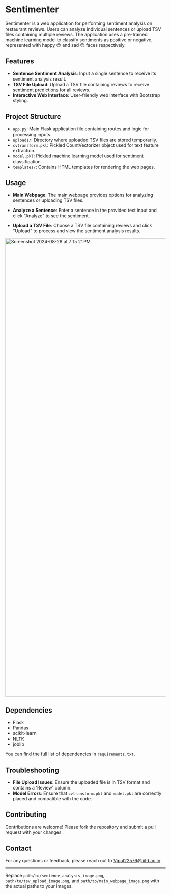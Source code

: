 # Sentimenter

Sentimenter is a web application for performing sentiment analysis on restaurant reviews. Users can analyze individual sentences or upload TSV files containing multiple reviews. The application uses a pre-trained machine learning model to classify sentiments as positive or negative, represented with happy 😊 and sad 😔 faces respectively.

## Features

- **Sentence Sentiment Analysis**: Input a single sentence to receive its sentiment analysis result.
- **TSV File Upload**: Upload a TSV file containing reviews to receive sentiment predictions for all reviews.
- **Interactive Web Interface**: User-friendly web interface with Bootstrap styling.

## Project Structure

- `app.py`: Main Flask application file containing routes and logic for processing inputs.
- `uploads/`: Directory where uploaded TSV files are stored temporarily.
- `cvtransform.pkl`: Pickled CountVectorizer object used for text feature extraction.
- `model.pkl`: Pickled machine learning model used for sentiment classification.
- `templates/`: Contains HTML templates for rendering the web pages.

## Usage
- **Main Webpage**: The main webpage provides options for analyzing sentences or uploading TSV files.

- **Analyze a Sentence**: Enter a sentence in the provided text input and click "Analyze" to see the sentiment.
  
 
- **Upload a TSV File**: Choose a TSV file containing reviews and click "Upload" to process and view the sentiment analysis results.
<img width="1440" alt="Screenshot 2024-08-28 at 7 15 21 PM" src="https://github.com/user-attachments/assets/7a2c6cd9-da3a-4bf3-88ac-86c225a959f7">



## Dependencies

- Flask
- Pandas
- scikit-learn
- NLTK
- joblib

You can find the full list of dependencies in `requirements.txt`.

## Troubleshooting

- **File Upload Issues**: Ensure the uploaded file is in TSV format and contains a 'Review' column.
- **Model Errors**: Ensure that `cvtransform.pkl` and `model.pkl` are correctly placed and compatible with the code.

## Contributing

Contributions are welcome! Please fork the repository and submit a pull request with your changes.

## Contact

For any questions or feedback, please reach out to [Vipul22576@iiitd.ac.in](mailto:Vipul22576@iiitd.ac.in).

---

Replace `path/to/sentence_analysis_image.png`, `path/to/tsv_upload_image.png`, and `path/to/main_webpage_image.png` with the actual paths to your images.
